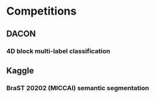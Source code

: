 # Competitions


## DACON
### 4D block multi-label classification
## Kaggle
### BraST 20202 (MICCAI) semantic segmentation
